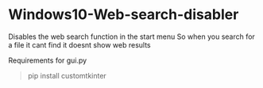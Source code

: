 # Windows10-Web-search-disabler
Disables the web search function in the start menu
So when you search for a file it cant find it doesnt show web results

Requirements for gui.py
> pip install customtkinter
